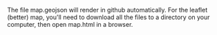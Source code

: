 The file map.geojson will render in github automatically. For the leaflet (better) map, you'll need to download all the files to a directory on your computer, then open map.html in a browser.
